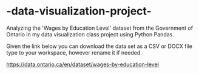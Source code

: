 # -data-visualization-project-
Analyzing the 'Wages by Education Level' dataset from the Government of Ontario in my data visualization class project using Python Pandas.

Given the link below you can download the data set as a CSV or DOCX file type to your workspace, however rename it if needed.

https://data.ontario.ca/en/dataset/wages-by-education-level
